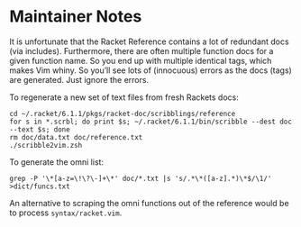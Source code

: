 # Maintainer Notes

It is unfortunate that the Racket Reference contains a lot of redundant
docs (via includes). Furthermore, there are often
multiple function docs for a given function name. So you end up with multiple
identical tags, which makes Vim whiny. So you’ll see lots of (innocuous)
errors as the docs (tags) are generated. Just ignore the errors.

To regenerate a new set of text files from fresh Rackets docs:

    cd ~/.racket/6.1.1/pkgs/racket-doc/scribblings/reference
    for s in *.scrbl; do print $s; ~/.racket/6.1.1/bin/scribble --dest doc --text $s; done
    rm doc/data.txt doc/reference.txt
    ./scribble2vim.zsh

To generate the omni list:

    grep -P '\*[a-z=\!\?\-]+\*' doc/*.txt |s 's/.*\*([a-z].*)\*$/\1/' >dict/funcs.txt

An alternative to scraping the omni functions out of the reference would be to
process `syntax/racket.vim`.
